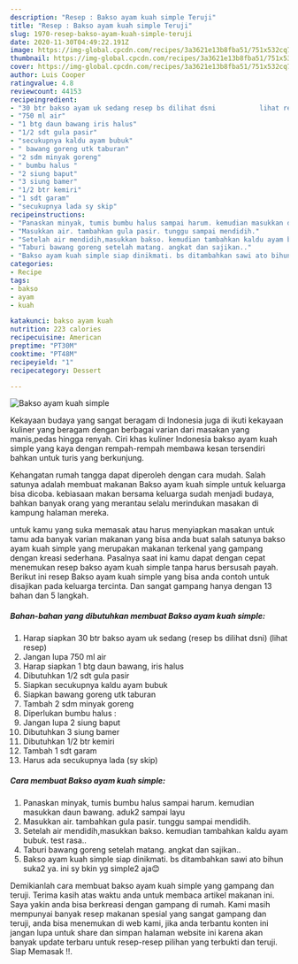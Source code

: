 ```yaml
---
description: "Resep : Bakso ayam kuah simple Teruji"
title: "Resep : Bakso ayam kuah simple Teruji"
slug: 1970-resep-bakso-ayam-kuah-simple-teruji
date: 2020-11-30T04:49:22.191Z
image: https://img-global.cpcdn.com/recipes/3a3621e13b8fba51/751x532cq70/bakso-ayam-kuah-simple-foto-resep-utama.jpg
thumbnail: https://img-global.cpcdn.com/recipes/3a3621e13b8fba51/751x532cq70/bakso-ayam-kuah-simple-foto-resep-utama.jpg
cover: https://img-global.cpcdn.com/recipes/3a3621e13b8fba51/751x532cq70/bakso-ayam-kuah-simple-foto-resep-utama.jpg
author: Luis Cooper
ratingvalue: 4.8
reviewcount: 44153
recipeingredient:
- "30 btr bakso ayam uk sedang resep bs dilihat dsni           lihat resep"
- "750 ml air"
- "1 btg daun bawang iris halus"
- "1/2 sdt gula pasir"
- "secukupnya kaldu ayam bubuk"
- " bawang goreng utk taburan"
- "2 sdm minyak goreng"
- " bumbu halus "
- "2 siung baput"
- "3 siung bamer"
- "1/2 btr kemiri"
- "1 sdt garam"
- "secukupnya lada sy skip"
recipeinstructions:
- "Panaskan minyak, tumis bumbu halus sampai harum. kemudian masukkan daun bawang. aduk2 sampai layu"
- "Masukkan air. tambahkan gula pasir. tunggu sampai mendidih."
- "Setelah air mendidih,masukkan bakso. kemudian tambahkan kaldu ayam bubuk. test rasa.."
- "Taburi bawang goreng setelah matang. angkat dan sajikan.."
- "Bakso ayam kuah simple siap dinikmati. bs ditambahkan sawi ato bihun suka2 ya. ini sy bkin yg simple2 aja😊"
categories:
- Recipe
tags:
- bakso
- ayam
- kuah

katakunci: bakso ayam kuah 
nutrition: 223 calories
recipecuisine: American
preptime: "PT30M"
cooktime: "PT48M"
recipeyield: "1"
recipecategory: Dessert

---
```



![Bakso ayam kuah simple](https://img-global.cpcdn.com/recipes/3a3621e13b8fba51/751x532cq70/bakso-ayam-kuah-simple-foto-resep-utama.jpg)

Kekayaan budaya yang sangat beragam di Indonesia juga di ikuti kekayaan kuliner yang beragam dengan berbagai varian dari masakan yang manis,pedas hingga renyah. Ciri khas kuliner Indonesia bakso ayam kuah simple yang kaya dengan rempah-rempah membawa kesan tersendiri bahkan untuk turis yang berkunjung.


Kehangatan rumah tangga dapat diperoleh dengan cara mudah. Salah satunya adalah membuat makanan Bakso ayam kuah simple untuk keluarga bisa dicoba. kebiasaan makan bersama keluarga sudah menjadi budaya, bahkan banyak orang yang merantau selalu merindukan masakan di kampung halaman mereka.



untuk kamu yang suka memasak atau harus menyiapkan masakan untuk tamu ada banyak varian makanan yang bisa anda buat salah satunya bakso ayam kuah simple yang merupakan makanan terkenal yang gampang dengan kreasi sederhana. Pasalnya saat ini kamu dapat dengan cepat menemukan resep bakso ayam kuah simple tanpa harus bersusah payah.
Berikut ini resep Bakso ayam kuah simple yang bisa anda contoh untuk disajikan pada keluarga tercinta. Dan sangat gampang hanya dengan 13 bahan dan 5 langkah.


<!--inarticleads1-->

##### Bahan-bahan yang dibutuhkan membuat Bakso ayam kuah simple:

1. Harap siapkan 30 btr bakso ayam uk sedang (resep bs dilihat dsni)           (lihat resep)
1. Jangan lupa 750 ml air
1. Harap siapkan 1 btg daun bawang, iris halus
1. Dibutuhkan 1/2 sdt gula pasir
1. Siapkan secukupnya kaldu ayam bubuk
1. Siapkan  bawang goreng utk taburan
1. Tambah 2 sdm minyak goreng
1. Diperlukan  bumbu halus :
1. Jangan lupa 2 siung baput
1. Dibutuhkan 3 siung bamer
1. Dibutuhkan 1/2 btr kemiri
1. Tambah 1 sdt garam
1. Harus ada secukupnya lada (sy skip)




<!--inarticleads2-->

##### Cara membuat  Bakso ayam kuah simple:

1. Panaskan minyak, tumis bumbu halus sampai harum. kemudian masukkan daun bawang. aduk2 sampai layu
1. Masukkan air. tambahkan gula pasir. tunggu sampai mendidih.
1. Setelah air mendidih,masukkan bakso. kemudian tambahkan kaldu ayam bubuk. test rasa..
1. Taburi bawang goreng setelah matang. angkat dan sajikan..
1. Bakso ayam kuah simple siap dinikmati. bs ditambahkan sawi ato bihun suka2 ya. ini sy bkin yg simple2 aja😊




Demikianlah cara membuat bakso ayam kuah simple yang gampang dan teruji. Terima kasih atas waktu anda untuk membaca artikel makanan ini. Saya yakin anda bisa berkreasi dengan gampang di rumah. Kami masih mempunyai banyak resep makanan spesial yang sangat gampang dan teruji, anda bisa menemukan di web kami, jika anda terbantu konten ini jangan lupa untuk share dan simpan halaman website ini karena akan banyak update terbaru untuk resep-resep pilihan yang terbukti dan teruji. Siap Memasak !!. 
